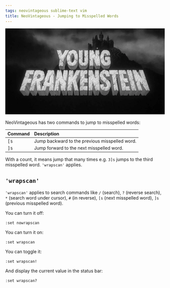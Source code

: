 ```yaml
---
tags: neovintageous sublime-text vim
title: NeoVintageous - Jumping to Misspelled Words
---
```


![Young Frankenstein (1974)](/assets/young-frankenstein.webp)

NeoVintageous has two commands to jump to misspelled words:

Command | Description
:------ | :----------
<kbd>[s</kbd> | Jump backward to the previous misspelled word.
<kbd>]s</kbd> | Jump forward to the next misspelled word.

With a count, it means jump that many times e.g. `3]s` jumps to the third misspelled word. `'wrapscan'` applies.

## `'wrapscan'`

`'wrapscan'` applies to search commands like `/` (search), `?` (reverse search), `*` (search word under cursor), `#` (in reverse), `[s` (next misspelled word), `]s` (previous misspelled word).

You can turn it off:

```vim
:set nowrapscan
```

You can turn it on:

```vim
:set wrapscan
```

You can toggle it:

```vim
:set wrapscan!
```

And display the current value in the status bar:

```vim
:set wrapscan?
```
